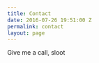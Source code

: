 ```yaml
---
title: Contact
date: 2016-07-26 19:51:00 Z
permalink: contact
layout: page
---
```


Give me a call, sloot